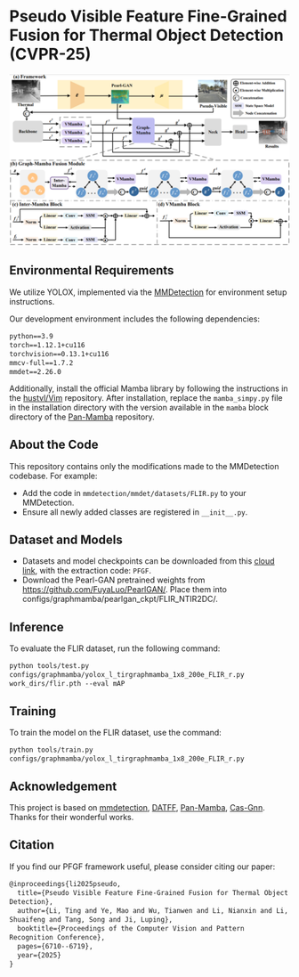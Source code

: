 # Pseudo Visible Feature Fine-Grained Fusion for Thermal Object Detection (CVPR-25)
![](overview.png)
## Environmental Requirements
We utilize YOLOX, implemented via the [MMDetection](https://github.com/open-mmlab/mmdetection) for environment setup instructions.

Our development environment includes the following dependencies:
```
python==3.9
torch==1.12.1+cu116
torchvision==0.13.1+cu116
mmcv-full==1.7.2
mmdet==2.26.0
```

Additionally, install the official Mamba library by following the instructions in the [hustvl/Vim](https://github.com/hustvl/Vim) repository. After installation, replace the `mamba_simpy.py` file in the installation directory with the version available in the `mamba` block directory of the [Pan-Mamba](https://github.com/alexhe101/Pan-Mamba) repository.

## About the Code
This repository contains only the modifications made to the MMDetection codebase. For example:
- Add the code in `mmdetection/mmdet/datasets/FLIR.py` to your MMDetection.
- Ensure all newly added classes are registered in `__init__.py`.

## Dataset and Models
* Datasets and model checkpoints can be downloaded from this [cloud link](https://pan.baidu.com/s/17ortStRXXm__ypKNx8uJaw), with the extraction code: `PFGF`.
* Download the Pearl-GAN pretrained weights from https://github.com/FuyaLuo/PearlGAN/. Place them into configs/graphmamba/pearlgan_ckpt/FLIR_NTIR2DC/.

## Inference
To evaluate the FLIR dataset, run the following command:
```
python tools/test.py configs/graphmamba/yolox_l_tirgraphmamba_1x8_200e_FLIR_r.py work_dirs/flir.pth --eval mAP
```

## Training
To train the model on the FLIR dataset, use the command:
```
python tools/train.py configs/graphmamba/yolox_l_tirgraphmamba_1x8_200e_FLIR_r.py
```
## Acknowledgement
This project is based on [mmdetection](https://github.com/open-mmlab/mmdetection), [DATFF](https://github.com/a21401624/DATFF/tree/master), [Pan-Mamba](https://github.com/alexhe101/Pan-Mamba/tree/main), [Cas-Gnn](https://github.com/LA30/Cas-Gnn). Thanks for their wonderful works.

## Citation
If you find our PFGF framework useful, please consider citing our paper:
```
@inproceedings{li2025pseudo,
  title={Pseudo Visible Feature Fine-Grained Fusion for Thermal Object Detection},
  author={Li, Ting and Ye, Mao and Wu, Tianwen and Li, Nianxin and Li, Shuaifeng and Tang, Song and Ji, Luping},
  booktitle={Proceedings of the Computer Vision and Pattern Recognition Conference},
  pages={6710--6719},
  year={2025}
}
